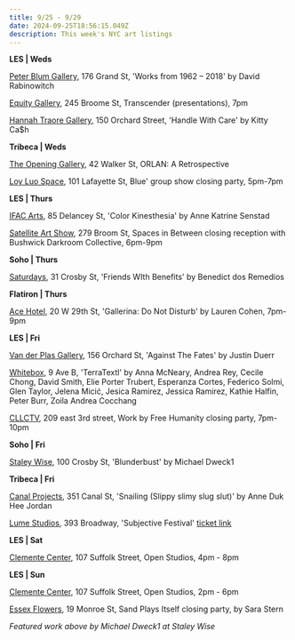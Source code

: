 ```yaml
---
title: 9/25 - 9/29
date: 2024-09-25T18:56:15.049Z
description: This week's NYC art listings
---
```

**L﻿ES | Weds**

[Peter Blum Gallery](https://www.peterblumgallery.com/exhibitions), 176 Grand St, 'Works from 1962 – 2018' by David Rabinowitch

[E﻿quity Gallery](https://www.instagram.com/transcenderart), 245 Broome St, Transcender (presentations), 7pm

[Hannah Traore Gallery](https://hannahtraoregallery.com/exhibition/handle-with-care/), 150 Orchard Street, 'Handle With Care' by Kitty Ca$h

**T﻿ribeca | Weds**

[The Opening Gallery](https://www.theopeninggallery.com/), 42 Walker St, ORLAN: A Retrospective

[Loy Luo Space](https://www.loyluospace.com/), 101 Lafayette St, Blue' group show closing party, 5pm-7pm

**L﻿ES | Thurs**

[IFAC Arts](http://www.instagram.com/ifacarts), 85 Delancey St, 'Color Kinesthesia' by Anne Katrine Senstad

[Satellite Art Show](https://www.instagram.com/satelliteartshow), 279 Broom St, Spaces in Between closing reception with Bushwick Darkroom Collective, 6pm-9pm

**S﻿oho | Thurs**

[Saturdays](https://www.instagram.com/saturdaysnyc), 31 Crosby St, 'Friends WIth Benefits' by Benedict dos Remedios

**F﻿latiron | Thurs**

[A﻿ce Hotel](https://acehotel.com/new-york/going-on/ace-artist-in-residence-powerhouse-arts-present-gallerina-by-lauren-cohen-2-2/2025-10-05/), 20 W 29th St, 'Gallerina: Do Not Disturb' by Lauren Cohen, 7pm-9pm

**L﻿ES | Fri**

[Van der Plas Gallery](https://www.vanderplasgallery.com/), 156 Orchard St, 'Against The Fates' by Justin Duerr

[Whitebox](https://whiteboxnyc.org/2024/les/terratextl/), 9 Ave B, 'TerraTextl' by Anna McNeary, Andrea Rey, Cecile Chong, David Smith, Elie Porter Trubert, Esperanza Cortes, Federico Solmi, Glen Taylor, Jelena Micić, Jesica Ramirez, Jessica Ramirez, Kathie Halfin, Peter Burr, Zoila Andrea Cocchang

[CLLCTV](https://www.instagram.com/cllctv.nyc), 209 east 3rd street, Work by Free Humanity closing party, 7pm-10pm

**S﻿oho | Fri**

[Staley Wise](https://www.staleywise.com/exhibitions/michael-dweck3), 100 Crosby St, 'Blunderbust' by Michael Dweck1

**T﻿ribeca | Fri**

[Canal Projects](https://www.canalprojects.org/snailing-slippy-slimy-slug-slut), 351 Canal St, 'Snailing (Slippy slimy slug slut)' by Anne Duk Hee Jordan

[Lume Studios](https://lu.ma/xqml34ox), 393 Broadway, 'Subjective Festival' [ticket link ](https://lu.ma/xqml34ox)

**L﻿ES | Sat**

[Clemente Center](https://www.theclementecenter.org/), 107 Suffolk Street, Open Studios, 4pm - 8pm

**L﻿ES | Sun**

[Clemente Center](https://www.theclementecenter.org/), 107 Suffolk Street, Open Studios, 2pm - 6pm

[Essex Flowers](https://essexflowers.us/), 19 Monroe St, Sand Plays Itself closing party, by Sara Stern

*F﻿eatured work above by Michael Dweck1 at Staley Wise*